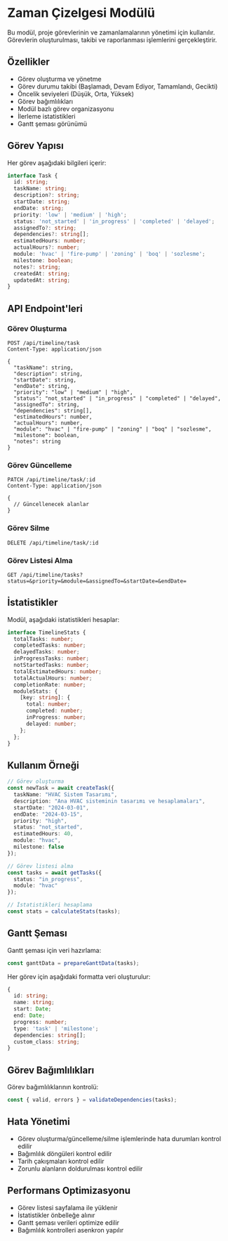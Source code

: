 # Zaman Çizelgesi Modülü

Bu modül, proje görevlerinin ve zamanlamalarının yönetimi için kullanılır. Görevlerin oluşturulması, takibi ve raporlanması işlemlerini gerçekleştirir.

## Özellikler

- Görev oluşturma ve yönetme
- Görev durumu takibi (Başlamadı, Devam Ediyor, Tamamlandı, Gecikti)
- Öncelik seviyeleri (Düşük, Orta, Yüksek)
- Görev bağımlılıkları
- Modül bazlı görev organizasyonu
- İlerleme istatistikleri
- Gantt şeması görünümü

## Görev Yapısı

Her görev aşağıdaki bilgileri içerir:

```typescript
interface Task {
  id: string;
  taskName: string;
  description?: string;
  startDate: string;
  endDate: string;
  priority: 'low' | 'medium' | 'high';
  status: 'not_started' | 'in_progress' | 'completed' | 'delayed';
  assignedTo?: string;
  dependencies?: string[];
  estimatedHours: number;
  actualHours?: number;
  module: 'hvac' | 'fire-pump' | 'zoning' | 'boq' | 'sozlesme';
  milestone: boolean;
  notes?: string;
  createdAt: string;
  updatedAt: string;
}
```

## API Endpoint'leri

### Görev Oluşturma
```http
POST /api/timeline/task
Content-Type: application/json

{
  "taskName": string,
  "description": string,
  "startDate": string,
  "endDate": string,
  "priority": "low" | "medium" | "high",
  "status": "not_started" | "in_progress" | "completed" | "delayed",
  "assignedTo": string,
  "dependencies": string[],
  "estimatedHours": number,
  "actualHours": number,
  "module": "hvac" | "fire-pump" | "zoning" | "boq" | "sozlesme",
  "milestone": boolean,
  "notes": string
}
```

### Görev Güncelleme
```http
PATCH /api/timeline/task/:id
Content-Type: application/json

{
  // Güncellenecek alanlar
}
```

### Görev Silme
```http
DELETE /api/timeline/task/:id
```

### Görev Listesi Alma
```http
GET /api/timeline/tasks?status=&priority=&module=&assignedTo=&startDate=&endDate=
```

## İstatistikler

Modül, aşağıdaki istatistikleri hesaplar:

```typescript
interface TimelineStats {
  totalTasks: number;
  completedTasks: number;
  delayedTasks: number;
  inProgressTasks: number;
  notStartedTasks: number;
  totalEstimatedHours: number;
  totalActualHours: number;
  completionRate: number;
  moduleStats: {
    [key: string]: {
      total: number;
      completed: number;
      inProgress: number;
      delayed: number;
    };
  };
}
```

## Kullanım Örneği

```typescript
// Görev oluşturma
const newTask = await createTask({
  taskName: "HVAC Sistem Tasarımı",
  description: "Ana HVAC sisteminin tasarımı ve hesaplamaları",
  startDate: "2024-03-01",
  endDate: "2024-03-15",
  priority: "high",
  status: "not_started",
  estimatedHours: 40,
  module: "hvac",
  milestone: false
});

// Görev listesi alma
const tasks = await getTasks({
  status: "in_progress",
  module: "hvac"
});

// İstatistikleri hesaplama
const stats = calculateStats(tasks);
```

## Gantt Şeması

Gantt şeması için veri hazırlama:

```typescript
const ganttData = prepareGanttData(tasks);
```

Her görev için aşağıdaki formatta veri oluşturulur:

```typescript
{
  id: string;
  name: string;
  start: Date;
  end: Date;
  progress: number;
  type: 'task' | 'milestone';
  dependencies: string[];
  custom_class: string;
}
```

## Görev Bağımlılıkları

Görev bağımlılıklarının kontrolü:

```typescript
const { valid, errors } = validateDependencies(tasks);
```

## Hata Yönetimi

- Görev oluşturma/güncelleme/silme işlemlerinde hata durumları kontrol edilir
- Bağımlılık döngüleri kontrol edilir
- Tarih çakışmaları kontrol edilir
- Zorunlu alanların doldurulması kontrol edilir

## Performans Optimizasyonu

- Görev listesi sayfalama ile yüklenir
- İstatistikler önbelleğe alınır
- Gantt şeması verileri optimize edilir
- Bağımlılık kontrolleri asenkron yapılır 